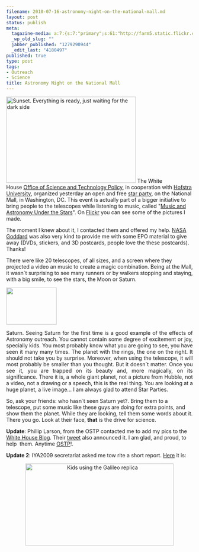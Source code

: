 ```yaml
--- 
filename: 2010-07-16-astronomy-night-on-the-national-mall.md
layout: post
status: publish
meta: 
  tagazine-media: a:7:{s:7:"primary";s:61:"http://farm5.static.flickr.com/4095/4798621450_75f0e201f9.jpg";s:6:"images";a:3:{s:57:"http://nasonurb.files.wordpress.com/2010/07/picture-3.png";a:6:{s:8:"file_url";s:57:"http://nasonurb.files.wordpress.com/2010/07/picture-3.png";s:5:"width";s:3:"283";s:6:"height";s:3:"208";s:4:"type";s:5:"image";s:4:"area";s:5:"58864";s:9:"file_path";s:0:"";}s:61:"http://farm5.static.flickr.com/4095/4798621450_75f0e201f9.jpg";a:6:{s:8:"file_url";s:61:"http://farm5.static.flickr.com/4095/4798621450_75f0e201f9.jpg";s:5:"width";s:3:"500";s:6:"height";s:3:"333";s:4:"type";s:5:"image";s:4:"area";s:6:"166500";s:9:"file_path";s:0:"";}s:61:"http://farm5.static.flickr.com/4122/4797992161_1e4a785656.jpg";a:6:{s:8:"file_url";s:61:"http://farm5.static.flickr.com/4122/4797992161_1e4a785656.jpg";s:5:"width";s:3:"500";s:6:"height";s:3:"277";s:4:"type";s:5:"image";s:4:"area";s:6:"138500";s:9:"file_path";s:0:"";}}s:6:"videos";a:0:{}s:11:"image_count";s:1:"3";s:6:"author";s:7:"4180497";s:7:"blog_id";s:7:"8438084";s:9:"mod_stamp";s:19:"2010-07-24 20:19:32";}
  _wp_old_slug: ""
  jabber_published: "1279290944"
  _edit_last: "4180497"
published: true
type: post
tags: 
- Outreach
- Science
title: Astronomy Night on the National Mall
---
```

<p style="text-align:left;"><a title="Sunset. Everything is ready, just waiting for the dark side by brunosan, on Flickr" href="http://www.flickr.com/photos/nasonurb/4798621450/"><img class="aligncenter" src="http://farm5.static.flickr.com/4095/4798621450_75f0e201f9.jpg" alt="Sunset. Everything is ready, just waiting for the dark side" width="350" height="233" /></a>
The White House <a href="http://www.whitehouse.gov/ostp" target="_blank">Office of Science and Technology Policy</a>, in cooperation with <a href="http://www.hofstra.edu/home/index.html">Hofstra University</a>, organized yesterday an open and free <a href="http://www.whitehouse.gov/blog/2010/07/03/ostp-co-host-astronomy-night-national-mall">star party</a>, on the National Mall, in Washington, DC. This event is actually part of a bigger initiative to bring people to the telescopes while listening to music, called "<a href="Music and Astronomy Under the Stars">Music and Astronomy Under the Stars</a>". On <a href="http://www.flickr.com/photos/nasonurb/sets/72157624512599934/with/4798621450/">Flickr</a> you can see some of the pictures I made.</p>
<!--more-->The moment I knew about it, I contacted them and offered my help. <a href="http://www.nasa.gov/centers/goddard/home/index.html">NASA Goddard</a> was also very kind to provide me with some EPO material to give away (DVDs, stickers, and 3D postcards, people love the these postcards). Thanks!

There were like 20 telescopes, of all sizes, and a screen where they projected a video an music to create a magic combination. Being at the Mall, it wasn´t surprising to see many runners or by walkers stopping and staying, with a big smile, to see the stars, the Moon or Saturn.

<img class="alignright size-full wp-image-881" title="Picture 3" src="http://nasonurb.files.wordpress.com/2010/07/picture-3.png" alt="" width="136" height="100" />
<p style="text-align:justify;">Saturn. Seeing Saturn for the first time is a good example of the effects of Astronomy outreach. You cannot contain some degree of excitement or joy, specially kids. You most probably know what you are going to see, you have seen it many many times. The planet with the rings, the one on the right. It should not take you by surprise. Moreover, when using the telescope, it will most probably be smaller than you thought. But it doesn´t matter. Once you see it, you are trapped on its beauty and, more magically, on its significance. There it is, a whole giant planet, not a picture from Hubble, not a video, not a drawing or a speech, this is the real thing. You are looking at a huge planet, a live image... I am always glad to attend Star Parties.</p>
So, ask your friends: who hasn´t seen Saturn yet?. Bring them to a telescope, put some music like these guys are doing for extra points, and show them the planet. While they are looking, tell them some words about it. There you go. Look at their face, <strong>that</strong> is the drive for science.

<strong>Update</strong>: Phillip Larson, from the OSTP contacted me to add my pics to the <a href="http://www.whitehouse.gov/blog/2010/07/20/national-mall-opens-stargazers">White House Blog</a>. Their <a href="http://twitter.com/whitehouseostp/status/19280661769">tweet</a> also announced it. I am glad, and proud, to help  them. Anytime <a href="http://www.whitehouse.gov/administration/eop/ostp">OSTP</a>!.

<strong>Update 2</strong>: IYA2009 secretariat asked me tow rite a short report. <a href="http://astronomy2009.org/news/updates/989/">Here</a> it is:
<p style="text-align:center;"><a title="Kids using the Galileo replica by brunosan, on Flickr" href="http://www.flickr.com/photos/nasonurb/4797992161/"><img class="aligncenter" src="http://farm5.static.flickr.com/4122/4797992161_1e4a785656.jpg" alt="Kids using the Galileo replica" width="400" height="222" /></a></p>
